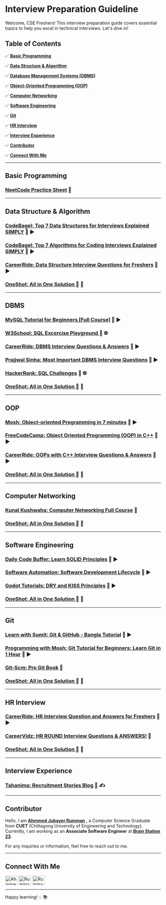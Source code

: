 # Interview Preparation Guideline

Welcome, CSE Freshers! This interview preparation guide covers essential topics to help you excel in technical interviews. Let's dive in!

## Table of Contents

✅ [**Basic Programming**](#basic-programming) 

✅ [**Data Structure & Algorithm**](#data-structure--algorithm) 

✅ [**Database Management Systems (DBMS)**](#dbms) 

✅ [**Object-Oriented Programming (OOP)**](#oop) 

✅ [**Computer Networking**](#computer-networking) 

✅ [**Software Engineering**](#software-engineering) 

✅ [**Git**](#git) 

✅ [**HR Interview**](#hr-interview) 

✅ [**Interview Experience**](#interview-experience) 

✅ [**Contributor**](#contributor) 

✅ [**Connect With Me**](#connect-with-me) 

---

## Basic Programming

### [NeetCode Practice Sheet](https://neetcode.io/practice) 🚀

---

## Data Structure & Algorithm

### [CodeBagel: Top 7 Data Structures for Interviews Explained SIMPLY](https://www.youtube.com/watch?v=cQWr9DFE1ww&t=17s) 🚀 ▶️

### [CodeBagel: Top 7 Algorithms for Coding Interviews Explained SIMPLY](https://www.youtube.com/watch?v=kp3fCihUXEg) 🚀 ▶️

### [CareerRide: Data Structure Interview Questions for Freshers](https://www.youtube.com/watch?v=n24UcpMnTn0&t=18s) 🚀 ▶️

### [OneShot: All in One Solution ](https://drive.google.com/file/d/1NjlpGuK5mwLM-vxF4tpR_p3NoA9RFtAV/view) 🚀 📕

---

## DBMS

### [MySQL Tutorial for Beginners [Full Course]](https://www.youtube.com/watch?v=7S_tz1z_5bA) 🚀 ▶️

### [W3School: SQL Excercise Playground ](https://www.w3schools.com/sql/sql_exercises.asp) 🚀 🌐

### [CareerRide: DBMS Interview Questions & Answers](https://www.youtube.com/watch?v=xHJ8Gtm0ILg&t=1777s) 🚀 ▶️

### [Prajjwal Sinha: Most Important DBMS Interview Questions](https://www.youtube.com/watch?v=8PUv18AI9CY) 🚀 ▶️

### [HackerRank: SQL Challenges](https://www.hackerrank.com/domains/sql) 🚀 🌐

### [OneShot: All in One Solution ](https://drive.google.com/file/d/15wAmHLcw4vfBDk1vgJvadp1XZVMF_LYW/view) 🚀 📕

---

## OOP

### [Mosh: Object-oriented Programming in 7 minutes](https://www.youtube.com/watch?v=pTB0EiLXUC8) 🚀 ▶️

### [FreeCodeCamp: Object Oriented Programming (OOP) in C++](https://www.youtube.com/watch?v=wN0x9eZLix4&t=3237s) 🚀 ▶️

### [CareerRide: OOPs with C++ Interview Questions & Answers](https://www.youtube.com/watch?v=-d-Stdl9PfQ&t=438s) 🚀 ▶️

### [OneShot: All in One Solution ](https://drive.google.com/file/d/1tLAngQw-ZwAQq4T79ZA5VU6NtwpxrcCA/view) 🚀 📕

---

## Computer Networking

### [Kunal Kushwaha: Computer Networking Full Course](https://www.youtube.com/watch?v=IPvYjXCsTg8&t=11756s) 🚀

### [OneShot: All in One Solution ](https://drive.google.com/file/d/15V4wwIHop1Savr1JlE1fmNoOH9INdF2q/view) 🚀 📕

---

## Software Engineering

### [Daily Code Buffer: Learn SOLID Principles](https://www.youtube.com/watch?v=IFe6gdNUDAg) 🚀 ▶️

### [Software Automation: Software Development Lifecycle](https://www.youtube.com/watch?v=i-QyW8D3ei0) 🚀 ▶️

### [Godot Tutorials: DRY and KISS Principles](https://www.youtube.com/watch?v=i-hxbBNZziI) 🚀 ▶️

### [OneShot: All in One Solution ](https://drive.google.com/file/d/1mBB0vpG-DshyFJv8qC5LizeHZRcjLZkj/view) 🚀 📕

---

## Git

### [Learn with Sumit: Git & GitHub - Bangla Tutorial](https://www.youtube.com/watch?v=oe21Nlq8GS4) 🚀 ▶️

### [Programming with Mosh: Git Tutorial for Beginners: Learn Git in 1 Hour](https://www.youtube.com/watch?v=8JJ101D3knE) 🚀 ▶️

### [Git-Scm: Pro Git Book](https://git-scm.com/book/en/v2) 🚀

### [OneShot: All in One Solution ](https://drive.google.com/file/d/1xkTfcVNoKhVenE6kgo3N7gtt7j_ILAo7/view) 🚀 📕

---

## HR Interview

### [CareerRide: HR Interview Question and Answers for Freshers](https://www.youtube.com/watch?v=715jNDMGm7I) 🚀 ▶️

### [CareerVidz: HR ROUND Interview Questions & ANSWERS!](https://www.youtube.com/watch?v=CwUBnhDVKTg) 🚀

### [OneShot: All in One Solution ](https://www.javatpoint.com/sql-interview-questions) 🚀 📕

---

## Interview Experience

### [Tahanima: Recruitment Stories Blog ](https://tahanima.github.io/categories/) 🚀 ✍️

---

## Contributor

Hello, I am [**Ahmmed Jubayer Rumman**](https://www.linkedin.com/in/ahmmed-jubayer-rumman-423699175/) , a Computer Science Graduate from **CUET** (Chittagong University of Engineering and Technology). Currently, I am working as an **Associate Software Engineer** at  [**Brain Station 23**](https://brainstation-23.com/).

For any inquiries or information, feel free to reach out to me. 

---

## Connect With Me

[<img align="center" src="https://raw.githubusercontent.com/rahuldkjain/github-profile-readme-generator/master/src/images/icons/Social/linked-in-alt.svg" alt="Ahmmed Jubayer Rumman" height="30" width="40" />][linkedin]
[<img align="center" src="https://raw.githubusercontent.com/rahuldkjain/github-profile-readme-generator/master/src/images/icons/Social/codeforces.svg" alt="Rumman93" height="30" width="40" />][codeforces]
[<img align="center" src="https://raw.githubusercontent.com/rahuldkjain/github-profile-readme-generator/master/src/images/icons/Social/leet-code.svg" alt="Rumman93" height="30" width="40" />][leetcode]

[linkedin]: https://www.linkedin.com/in/ahmmed-jubayer-rumman-423699175/
[codeforces]: https://codeforces.com/profile/Rumman93
[leetcode]: https://www.leetcode.com/rumman93

---

Happy learning! 💡 📚
